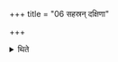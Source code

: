 +++
title = "06 सहस्रन् दक्षिणा"

+++

<details><summary>थिते</summary>

6. One thousand (cows should be given as) the sacrificial 
gift.  

</details>

